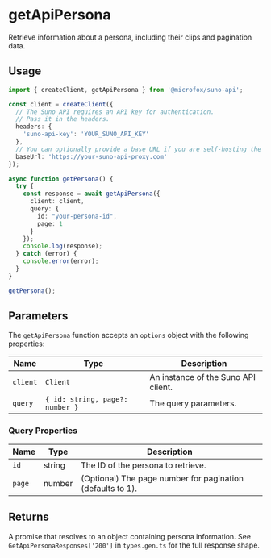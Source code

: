 # getApiPersona

Retrieve information about a persona, including their clips and pagination data.

## Usage

```typescript
import { createClient, getApiPersona } from '@microfox/suno-api';

const client = createClient({
  // The Suno API requires an API key for authentication.
  // Pass it in the headers.
  headers: {
    'suno-api-key': 'YOUR_SUNO_API_KEY'
  },
  // You can optionally provide a base URL if you are self-hosting the API
  baseUrl: 'https://your-suno-api-proxy.com'
});

async function getPersona() {
  try {
    const response = await getApiPersona({
      client: client,
      query: {
        id: "your-persona-id",
        page: 1
      }
    });
    console.log(response);
  } catch (error) {
    console.error(error);
  }
}

getPersona();
```

## Parameters

The `getApiPersona` function accepts an `options` object with the following properties:

| Name     | Type                                     | Description                                |
| -------- | ---------------------------------------- | ------------------------------------------ |
| `client` | `Client`                                 | An instance of the Suno API client.        |
| `query`  | `{ id: string, page?: number }`          | The query parameters.                      |

### Query Properties

| Name   | Type   | Description                      |
| ------ | ------ | -------------------------------- |
| `id`   | string | The ID of the persona to retrieve. |
| `page` | number | (Optional) The page number for pagination (defaults to 1). |

## Returns

A promise that resolves to an object containing persona information. See `GetApiPersonaResponses['200']` in `types.gen.ts` for the full response shape. 